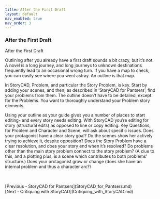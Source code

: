 ```yaml
---
title: After the First Draft
layout: default
nav_enabled: true
nav_order: 3
---
```

### After the First Draft ###
After the First Draft

Outlining after you already have a first draft sounds a bit crazy, but it’s not. A novel is a long journey, and long journeys to unknown destinations frequently lead to an occasional wrong turn. If you have a map to check, you can easily see where you went astray. An outline is that map. 

In StoryCAD, Problem, and particular the Story Problem, is key. Start by adding your scenes, and then, as described in ‘StoryCAD for Pantsers’, find your problems from them.  The outline doesn’t have to be detailed, except for the Problems. You want to thoroughly understand your Problem story elements.

Using your outline as your guide gives you a number of places to start editing- and every story needs editing. With StoryCAD you’re editing for story (structural edits) as opposed to line or copy editing.  Key Questions, for Problem and Character and Scene, will ask about specific issues. Does your protagonist have a clear story goal? Do the scenes show her actively trying to achieve it, despite opposition? Does the Story Problem have a clear resolution, and does your story end when it’s resolved? Do problems other than the main story problem connect to the story problem? (A clue to this, and a plotting plus, is a scene which contributes to both problems’ structure.) Does your protagonist grow or change (does she have an internal problem and thus a character arc?)

 <br/>
 <br/>
[Previous - StoryCAD for Pantsers](StoryCAD_for_Pantsers.md) <br/>
[Next - Critiquing with StoryCAD](Critiquing_with_StoryCAD.md) <br/>
